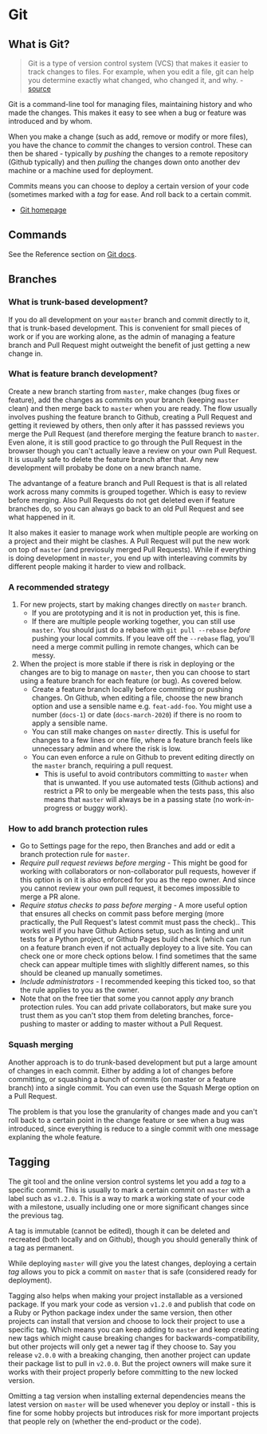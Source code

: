 # Git

## What is Git?

> Git is a type of version control system (VCS) that makes it easier to track changes to files. For example, when you edit a file, git can help you determine exactly what changed, who changed it, and why. - [source](https://hackernoon.com/understanding-git-fcffd87c15a3) 

Git is a command-line tool for managing files, maintaining history and who made the changes. This makes it easy to see when a bug or feature was introduced and by whom. 

When you make a change (such as add, remove or modify or more files), you have the chance to _commit_ the changes to version control. These can then be shared - typically by _pushing_ the changes to a remote repository (Github typically) and then _pulling_ the changes down onto another dev machine or a machine used for deployment.

Commits means you can choose to deploy a certain version of your code (sometimes marked with a _tag_ for ease. And roll back to a certain commit.


- [Git homepage](https://git-scm.com/)


## Commands


See the Reference section on [Git docs](https://git-scm.com/doc).


## Branches

### What is trunk-based development?

If you do all development on your `master` branch and commit directly to it, that is trunk-based development. This is convenient for small pieces of work or if you are working alone, as the admin of managing a feature branch and Pull Request might outweight the benefit of just getting a new change in.

### What is feature branch development?

Create a new branch starting from `master`, make changes (bug fixes or feature), add the changes as commits on your branch (keeping `master` clean) and then merge back to `master` when you are ready. The flow usually involves pushing the feature branch to Github, creating a Pull Request and getting it reviewed by others, then only after it has passsed reviews you merge the Pull Request (and therefore merging the feature branch to `master`. Even alone, it is still good practice to go through the Pull Request in the browser though you can't actually leave a review on your own Pull Request. It is usually safe to delete the feature branch after that. Any new development will probaby be done on a new branch name.

The advantange of a feature branch and Pull Request is that is all related work across many commits is grouped together. Which is easy to review before merging. Also Pull Requests do not get deleted even if feature branches do, so you can always go back to an old Pull Request and see what happened in it. 

It also makes it easier to manage work when multiple people are working on a project and their might be clashes. A Pull Request will put the new work on top of `master` (and previosuly merged Pull Requests). While if everything is doing development in `master`, you end up with interleaving commits by different people making it harder to view and rollback.

### A recommended strategy

1. For new projects, start by making changes directly on `master` branch. 
    - If you are prototyping and it is not in production yet, this is fine. 
    - If there are multiple people working together, you can still use `master`. You should just do a rebase with `git pull --rebase` _before_ pushing your local commits. If you leave off the `--rebase` flag, you'll need a merge commit pulling in remote changes, which can be messy.
2. When the project is more stable if there is risk in deploying or the changes are to big to manage on `master`, then you can choose to start using a feature branch for each feature (or bug). As covered below.
    - Create a feature branch locally before committing or pushing changes. On Github, when editing a file, choose the new branch option and use a sensible name e.g. `feat-add-foo`. You might use a number (`docs-1`) or date (`docs-march-2020`) if there is no room to apply a sensible name.
    - You can still make changes on `master` directly. This is useful for changes to a few lines or one file, where a feature branch feels like unnecessary admin and where the risk is low.
    - You can even enforce a rule on Github to prevent editing directly on the `master` branch, requiring a pull request. 
        - This is useful to avoid contributors committing to `master` when that is unwanted. If you use automated tests (Github actions) and restrict a PR to only be mergeable when the tests pass, this also means that `master` will always be in a passing state (no work-in-progress or buggy work).

### How to add branch protection rules

- Go to Settings page for the repo, then Branches and add or edit a branch protection rule for `master`.
- _Require pull request reviews before merging_ - This might be good for working with collaborators or non-collaborator pull requests, however if this option is on it is also enforced for you as the repo owner. And since you cannot review your own pull request, it becomes impossible to merge a PR alone.
- _Require status checks to pass before merging_ - A more useful option that ensures all checks on commit pass before merging (more practically, the Pull Request's latest commit must pass the check).. This works well if you have Github Actions setup, such as linting and unit tests for a Python project, or Github Pages build check (which can run on a feature branch even if not actually deployey to a live site. You can check one or more check options below. I find sometimes that the same check can appear multiple times with slighltly different names, so this should be cleaned up manually sometimes.
- _Include administrators_ - I recommended keeping this ticked too, so that the rule applies to you as the owner.
- Note that on the free tier that some you cannot apply _any_ branch protection rules. You can add private collaborators, but make sure you trust them as you can't stop them from deleting branches, force-pushing to master or adding to master without a Pull Request.
       
### Squash merging

Another approach is to do trunk-based development but put a large amount of changes in each commit. Either by adding a lot of changes before committing, or squashing a bunch of commits (on master or a feature branch) into a single commit. You can even use the Squash Merge option on a Pull Request.

The problem is that you lose the granularity of changes made and you can't roll back to a certain point in the change feature or see when a bug was introduced, since everything is reduce to a single commit with one message explaning the whole feature.


## Tagging

The git tool and the online version control systems let you add a _tag_ to a specific commit. This is usually to mark a certain commit on `master` with a label such as `v1.2.0`. This is a way to mark a working state of your code with a milestone, usually including one or more significant changes since the previous tag.

A tag is immutable (cannot be edited), though it can be deleted and recreated (both locally and on Github), though you should generally think of a tag as permanent.

While deploying `master` will give you the latest changes, deploying a certain _tag_ allows you to pick a commit on `master` that is safe (considered ready for deployment).

Tagging also helps when making your project installable as a versioned package. If you mark your code as version `v1.2.0` and publish that code on a Ruby or Python package index under the same version, then other projects can install that version and choose to lock their project to use a specific tag. Which means you can keep adding to `master` and keep creating new tags which might cause breaking changes for backwards-compatibility, but other projects will only get a newer tag if they choose to. Say you release `v2.0.0` with a breaking changing, then another project can update their package list to pull in `v2.0.0`. But the project owners will make sure it works with their project properly before committing to the new locked version.

Omitting a tag version when installing external dependencies means the latest version on `master` will be used whenever you deploy or install - this is fine for some hobby projects but introduces risk for more important projects that people rely on (whether the end-product or the code).
